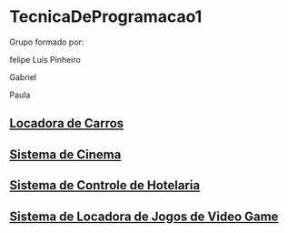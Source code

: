 # TecnicaDeProgramacao1

Grupo formado por:

felipe Luís Pinheiro

Gabriel 

Paula 

## [Locadora de Carros](SistemaDeControleDeLocadoraDeCarros/README.md)

## [Sistema de Cinema](SistemaDeControleDeCinema/README.md)

## [Sistema de Controle de Hotelaria](SistemaDeControleDeHotelaria/README.md)

## [Sistema de Locadora de Jogos de Video Game](SistemaDeControleDeLocadoraDeJogos/README.md)

